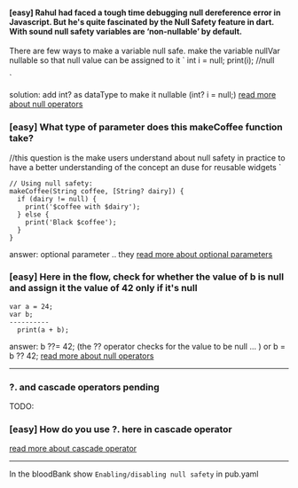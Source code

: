 #### [easy] Rahul had faced a tough time debugging null dereference error in Javascript. But he's quite fascinated by the Null Safety feature in dart. With sound null safety variables are ‘non-nullable’ by default.
There are few ways to make a variable null safe.
make the variable nullVar nullable so that null value can be assigned to it
`
int i = null;
print(i); //null

`


solution: add int? as dataType to make it nullable (int? i = null;) [read more about null operators](https://dart.dev/null-safety/understanding-null-safety#null-operators)

### [easy] What type of parameter does this makeCoffee function take?
//this question is the make users understand about null safety in practice to have a better understanding of the concept an duse for reusable widgets
`
```
// Using null safety:
makeCoffee(String coffee, [String? dairy]) {
  if (dairy != null) {
    print('$coffee with $dairy');
  } else {
    print('Black $coffee');
  }
}
```

answer: optional parameter .. they [read more about optional parameters](https://dart.dev/guides/language/language-tour#optional-parameters)

###

 <!-- var i = {
   "task": "Programming",
   "school": "pathshala"
 };

    print(i!["school"]);
  print(i["game"]); -->



  ### [easy] Here in the flow, check for whether the value of b is null and assign it the value of 42 only if it's null


````
var a = 24;
var b;
----------
  print(a + b);
````

answer:   b ??= 42; (the ?? operator checks for the value to be null ... ) or b = b ?? 42; [read more about null operators](https://dart.dev/null-safety/understanding-null-safety#null-operators)

---
### ?. and cascade operators pending

TODO:
### [easy] How do you use ?. here in cascade operator

[read more about cascade operator](https://dart.dev/guides/language/language-tour#cascade-notation-)




----------------------------------------
In the bloodBank show `Enabling/disabling null safety` in pub.yaml



